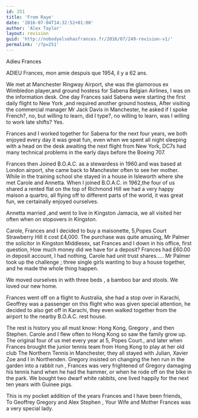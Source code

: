 ```yaml
---
id: 251
title: 'From Raye'
date: '2016-07-04T14:32:52+01:00'
author: 'Alex Taylor'
layout: revision
guid: 'http://nobodyelsehasfrances.fr/2016/07/249-revision-v1/'
permalink: '/?p=251'
---
```


Adieu Frances

ADIEU Frances, mon amie despuis que 1954, il y a 62 ans.

We met at Manchester Ringway Airport, she was the glamorous ex Wimbledon player,and ground hostess for Sabena Belgian Airlines, I was on the information desk. One day Frances said Sabena were starting the first daily flight to New York ,and required another ground hostess, After visiting the commercial manager Mr Jack Davis in Manchester, he asked if I spoke French?, no, but willing to learn, did I type?, no willing to learn, was I willing to work late shifts? Yes.

Frances and I worked together for Sabena for the next four years, we both enjoyed every day it was great fun, even when we spent all night sleeping with a head on the desk awaiting the next flight from New York, DC7s had many technical problems in the early days before the Boeing 707.

Frances then Joined B.O.A.C. as a stewardess in 1960.and was based at London airport, she came back to Manchester often to see her mother. While in the training school she stayed in a house in Isleworth where she met Carole and Annetta. When I joined B.O.A.C. in 1962,the four of us shared a rented flat on the top of Richmond Hill we had a very happy maison a quartro, all flying off to different parts of the world, it was great fun, we certainally enjoyed ourselves.

Annetta married ,and went to live in Kingston Jamacia, we all visited her often when on stopovers in Kingston.

Carole, Frances and I decided to buy a maisonette, 5,Popes Court Strawberry Hill it cost £4,000. The purchase was quite amusing, Mr Palmer the solicitor in Kingston Middlesex, sat Frances and I down in his office, first question, How much money did we have for a deposit? Frances had £60.00 in deposit account, I had nothing, Carole had unit trust shares….. Mr Palmer took up the challenge ; three single girls wanting to buy a house together, and he made the whole thing happen.

We moved ourselves in with three beds , a bamboo bar and stools. We loved our new home.

Frances went off on a flight to Australia, she had a stop over in Karachi, Geoffrey was a passenger on this flight who was given special attention, he decided to also get off in Karachi, they even walked together from the airport to the nearby B.O.A.C. rest house.

The rest is history you all must know: Hong Kong, Gregory , and then Stephen. Carole and I flew often to Hong Kong so saw the family grow up. The original four of us met every year at 5, Popes Court., and later when Frances brought the junior tennis team from Hong Kong to play at her old club The Northern Tennis in Manchester, they all stayed with Julian, Xavier Zoe and I in Northenden. Gregory insisted on changing the hen run in the garden into a rabbit run , Frances was very frightened of Gregory damaging his tennis hand when he had the hammer, or when he rode off on the bike in the park. We bought two dwarf white rabbits, one lived happily for the next ten years with Guinee pigs.

This is my pocket addition of the years Frances and I have been friends,  
To Geoffrey Gregory and Alex Stephen , Your Wife and Mother Frances was a very special lady.